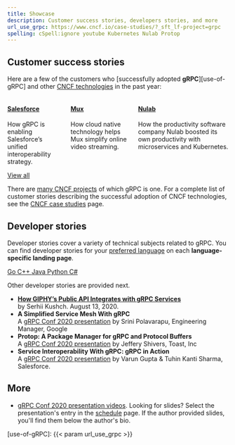 ```yaml
---
title: Showcase
description: Customer success stories, developers stories, and more
url_use_grpc: https://www.cncf.io/case-studies/?_sft_lf-project=grpc
spelling: cSpell:ignore youtube Kubernetes Nulab Protop
---
```


## Customer success stories

<style>
  .content h2:not(:first-child) {
    margin-top: 4rem !important;
  }
  .content h2 {
    margin-top: 1rem !important;
    margin-bottom: 2rem !important;
  }
  .card {
    min-height: 100%;
  }
  .resource-list ul {
    list-style: none;
    margin: 0;
    padding: 0;
  }
</style>

Here are a few of the customers who [successfully adopted **gRPC**][use-of-gRPC]
and other [CNCF technologies](https://www.cncf.io/projects/) in the past year:

<div class="columns mt-5">

  <div class="column">
    <div class="card">
      <div class="card-content">
        <h4>
          <!-- <a href="https://www.cncf.io/case-studies/salesforce/">Salesforce</a> -->

[Salesforce](https://www.cncf.io/case-studies/salesforce/)
        </h4>
        <p>
          How gRPC is enabling Salesforce’s unified interoperability strategy.
        </p>
      </div>
    </div>
  </div>

  <div class="column">
    <div class="card" href="#">
      <div class="card-content">
        <h4>
          <!-- <a href="https://www.cncf.io/case-studies/mux/">Mux</a> -->

[Mux](https://www.cncf.io/case-studies/mux/)
        </h4>
        <p>
          How cloud native technology helps Mux simplify online video streaming.
        </p>
      </div>
    </div>
  </div>

  <div class="column">
    <div class="card">
      <div class="card-content">
        <h4>
          <!-- <a href="https://www.cncf.io/case-studies/nulab/">Nulab</a> -->

[Nulab](https://www.cncf.io/case-studies/nulab/)
        </h4>
        <p>
          How the productivity software company Nulab boosted its own productivity with microservices and Kubernetes.
        </p>
      </div>
    </div>
  </div>

</div>

<div class="has-text-centered mb-5">
<a class="button is-secondary"
    href="{{< param url_use_grpc >}}"
    target="_blank"
    rel="noopener"
    >View all</a>
</div>

There are [many CNCF projects](https://www.cncf.io/projects/) of which gRPC is
one. For a complete list of customer stories describing the successful adoption
of CNCF technologies, see the [CNCF case studies][] page.

## Developer stories

Developer stories cover a variety of technical subjects related to gRPC. You can
find developer stories for your [preferred language](/docs/languages/) on each
**language-specific landing page**.

<div class="buttons are-medium is-centered mt-5 mb-5">
  <a class="button is-secondary is-light" href="/docs/languages/go/#dev-stories">
    Go
  </a>
  <a class="button is-secondary is-light" href="/docs/languages/cpp/#dev-stories">
    C++
  </a>
  <a class="button is-secondary is-light" href="/docs/languages/java/#dev-stories">
    Java
  </a>
  <a class="button is-secondary is-light" href="/docs/languages/python/#dev-stories">
    Python
  </a>
  <a class="button is-secondary is-light" href="/docs/languages/csharp/#dev-stories">
    C#
  </a>
  <a class="button is-secondary is-light" href="/docs/languages/">
    <i class="fas fa-ellipsis-h"></i>
  </a>
</div>

Other developer stories are provided next.

- [**How GIPHY’s Public API Integrates with gRPC Services**](https://engineering.giphy.com/how-giphys-public-api-integrates-with-grpc-services/)<br>
  by Serhii Kushch. August 13, 2020.
- **A Simplified Service Mesh With gRPC**
  <a href="https://youtu.be/9alMEeTxsMA"><i class="fab fa-youtube"></i></a>
  <a href="https://static.sched.com/hosted_files/grpcconf20/ae/A%20Simplified%20Service%20Mesh%20with%20gRPC.pdf"><i class="far fa-file"></i></a><br>
  A [gRPC Conf 2020 presentation](https://sched.co/cRfZ)
  by Srini Polavarapu, Engineering Manager, Google
- **Protop: A Package Manager for gRPC and Protocol Buffers**
  <a href="https://youtu.be/9alMEeTxsMA"><i class="fab fa-youtube"></i></a>
  <a href="https://static.sched.com/hosted_files/grpcconf20/6b/protop%20-%20a%20package%20manager%20for%20protobufs.pdf"><i class="far fa-file"></i></a><br>
  A [gRPC Conf 2020 presentation](https://sched.co/cRfo)
  by Jeffery Shivers, Toast, Inc
- **Service Interoperability With gRPC: gRPC in Action**
  <a href="https://youtu.be/MLS7TFHrn_c"><i class="fab fa-youtube"></i></a>
  <a href="https://static.sched.com/hosted_files/grpcconf20/d3/Service%20Interoperability%20with%20gRPC.pdf"><i class="far fa-file"></i></a><br>
  A [gRPC Conf 2020 presentation](https://sched.co/cRfl)
  by Varun Gupta & Tuhin Kanti Sharma, Salesforce.

## More

- [gRPC Conf 2020 presentation videos][]. Looking for slides? Select the
  presentation's entry in the [schedule][] page. If the author provided slides,
  you'll find them below the author's bio.


[CNCF case studies]: https://www.cncf.io/case-studies/
[gRPC Conf 2020 presentation videos]: https://www.youtube.com/playlist?list=PLj6h78yzYM2NN72UX_fdmc5CZI-D5qfJL
[schedule]: https://events.linuxfoundation.org/grpc-conf/program/schedule/
[use-of-gRPC]: {{< param url_use_grpc >}}
